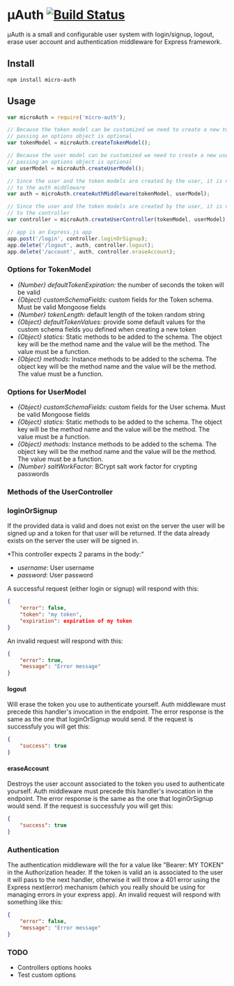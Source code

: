 # µAuth [![Build Status](https://travis-ci.org/mvader/micro-auth.svg)](https://travis-ci.org/mvader/micro-auth)
µAuth is a small and configurable user system with login/signup, logout, erase user account and authentication middleware for Express framework.

## Install

```
npm install micro-auth
```

## Usage

```javascript
var microAuth = require('micro-auth');

// Because the token model can be customized we need to create a new token model
// passing an options object is optional
var tokenModel = microAuth.createTokenModel();

// Because the user model can be customized we need to create a new user model
// passing an options object is optional
var userModel = microAuth.createUserModel();

// Since the user and the token models are created by the user, it is needed to pass it
// to the auth middleware
var auth = microAuth.createAuthMiddleware(tokenModel, userModel);

// Since the user and the token models are created by the user, it is needed to pass it
// to the controller
var controller = microAuth.createUserController(tokenModel, userModel);

// app is an Express.js app
app.post('/login', controller.loginOrSignup);
app.delete('/logout', auth, controller.logout);
app.delete('/account', auth, controller.eraseAccount);
```

### Options for TokenModel

* *{Number} defaultTokenExpiration:* the number of seconds the token will be valid
* *{Object} customSchemaFields:* custom fields for the Token schema. Must be valid Mongoose fields
* *{Number} tokenLength:* default length of the token random string
* *{Object} defaultTokenValues:* provide some default values for the custom schema fields you defined when creating a new token
* *{Object} statics:* Static methods to be added to the schema. The object key will be the method name and the value will be the method. The value must be a function.
* *{Object} methods:* Instance methods to be added to the schema. The object key will be the method name and the value will be the method. The value must be a function.

### Options for UserModel

* *{Object} customSchemaFields:* custom fields for the User schema. Must be valid Mongoose fields
* *{Object} statics:* Static methods to be added to the schema. The object key will be the method name and the value will be the method. The value must be a function.
* *{Object} methods:* Instance methods to be added to the schema. The object key will be the method name and the value will be the method. The value must be a function.
* *{Number} saltWorkFactor:* BCrypt salt work factor for crypting passwords

### Methods of the UserController

### loginOrSignup
If the provided data is valid and does not exist on the server the user will be signed up and a token for that user will be returned.
If the data already exists on the server the user will be signed in.

*This controller expects 2 params in the body:"
* *username*: User username
* *password*: User password

A successful request (either login or signup) will respond with this:
```json
{
    "error": false,
    "token": "my token",
    "expiration": expiration of my token
}
```

An invalid request will respond with this:
```json
{
    "error": true,
    "message": "Error message"
}
```

#### logout

Will erase the token you use to authenticate yourself. Auth middleware must precede this handler's invocation in the endpoint.
The error response is the same as the one that loginOrSignup would send. If the request is successfuly you will get this:

```json
{
    "success": true
}
```

#### eraseAccount

Destroys the user account associated to the token you used to authenticate yourself. Auth middleware must precede this handler's invocation in the endpoint.
The error response is the same as the one that loginOrSignup would send. If the request is successfuly you will get this:

```json
{
    "success": true
}
```

### Authentication

The authentication middleware will the for a value like "Bearer: MY TOKEN" in the Authorization header. If the token is valid an is associated to the user it will pass to the next handler, otherwise it will throw a 401 error using the Express next(error) mechanism (which you really should be using for managing errors in your express app).
An invalid request will respond with something like this:
```json
{
    "error": false,
    "message": "Error message"
}
```

### TODO
* Controllers options hooks
* Test custom options